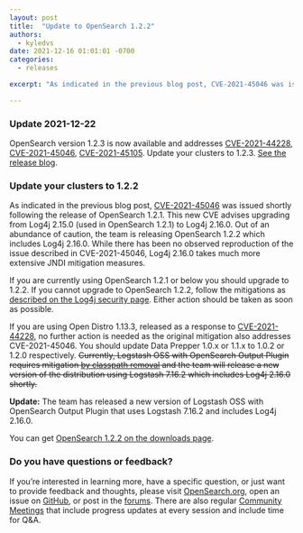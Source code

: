 ```yaml
---
layout: post
title:  "Update to OpenSearch 1.2.2"
authors:
  - kyledvs
date: 2021-12-16 01:01:01 -0700
categories:
  - releases

excerpt: "As indicated in the previous blog post, CVE-2021-45046 was issued shortly following the release of OpenSearch 1.2.1. This new CVE advises upgrading from Log4j 2.15.0 (used in OpenSearch 1.2.1) to Log4j 2.16.0. Out of an abundance of caution, the team is releasing OpenSearch 1.2.2 which includes Log4j 2.16.0. While there has been no observed reproduction of the issue described in CVE-2021-45046, Log4j 2.16.0 takes much more extensive JNDI mitigation measures."

---
```


### Update 2021-12-22

OpenSearch version 1.2.3 is now available and addresses [CVE-2021-44228](https://nvd.nist.gov/vuln/detail/CVE-2021-44228), [CVE-2021-45046](https://nvd.nist.gov/vuln/detail/CVE-2021-45046), [CVE-2021-45105](https://cve.mitre.org/cgi-bin/cvename.cgi?name=CVE-2021-45105). Update your clusters to 1.2.3. [See the release blog](/blog/releases/2021/12/update-1-2-3/).

### Update your clusters to 1.2.2

As indicated in the previous blog post, [CVE-2021-45046](https://nvd.nist.gov/vuln/detail/CVE-2021-45046) was issued shortly following the release of OpenSearch 1.2.1. This new CVE advises upgrading from Log4j 2.15.0 (used in OpenSearch 1.2.1) to Log4j 2.16.0. Out of an abundance of caution, the team is releasing OpenSearch 1.2.2 which includes Log4j 2.16.0. While there has been no observed reproduction of the issue described in CVE-2021-45046, Log4j 2.16.0 takes much more extensive JNDI mitigation measures.

If you are currently using OpenSearch 1.2.1 or below you should upgrade to 1.2.2. If you cannot upgrade to OpenSearch 1.2.2, follow the mitigations as [described on the Log4j security page](https://logging.apache.org/log4j/2.x/security.html#Fixed_in_Log4j_2.16.0). Either action should be taken as soon as possible.

If you are using Open Distro 1.13.3, released as a response to [CVE-2021-44228](https://nvd.nist.gov/vuln/detail/CVE-2021-44228), no further action is needed as the original mitigation also addresses CVE-2021-45046. You should update Data Prepper 1.0.x or 1.1.x to 1.0.2 or 1.2.0 respectively. ~~Currently, Logstash OSS with OpenSearch Output Plugin requires mitigation [by classpath removal](https://discuss.elastic.co/t/apache-log4j2-remote-code-execution-rce-vulnerability-cve-2021-44228-esa-2021-31/291476#:~:text=Users%20have%20noticed%20that%20the%20newly%20released%20Logstash%206.8.21) and the team will release a new version of the distribution using Logstash 7.16.2 which includes Log4j 2.16.0 shortly.~~ 

**Update:** The team has released a new version of Logstash OSS with OpenSearch Output Plugin that uses Logstash 7.16.2 and includes Log4j 2.16.0.

You can get [OpenSearch 1.2.2 on the downloads page](/downloads.html).

### Do you have questions or feedback?

If you’re interested in learning more, have a specific question, or just want to provide feedback and thoughts, please visit [OpenSearch.org](https://opensearch.org/), open an issue on [GitHub](https://github.com/opensearch-project/OpenSearch/issues), or post in the [forums](https://discuss.opendistrocommunity.dev/). There are also regular [Community Meetings](https://opensearch.org/events/) that include progress updates at every session and include time for Q&A.
